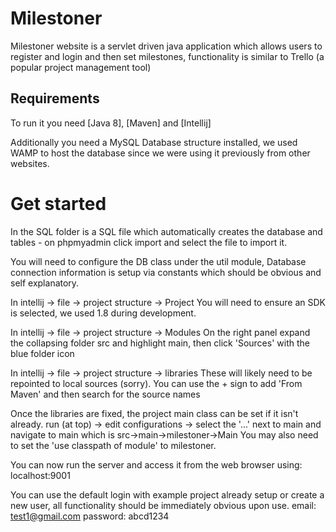 # Milestoner

Milestoner website is a servlet driven java application which allows users to register and login and then set milestones, functionality is similar to Trello (a popular project management tool)

## Requirements

To run it you need [Java 8], [Maven] and [Intellij]

Additionally you need a MySQL Database structure installed, we used WAMP to host the database since we were using it previously from other websites.

# Get started

In the SQL folder is a SQL file which automatically creates the database and tables - on phpmyadmin click import and select the file to import it.

You will need to configure the DB class under the util module, Database connection information is setup via constants which should be obvious and self explanatory.

In intellij -> file -> project structure -> Project
	You will need to ensure an SDK is selected, we used 1.8 during development.

In intellij -> file -> project structure -> Modules
	On the right panel expand the collapsing folder src and highlight main, then click 'Sources' with the blue folder icon

In intellij -> file -> project structure -> libraries
	These will likely need to be repointed to local sources (sorry).
	You can use the + sign to add 'From Maven' and then search for the source names

Once the libraries are fixed, the project main class can be set if it isn't already.
	run (at top) -> edit configurations -> select the '...' next to main and navigate to main which is src->main->milestoner->Main
	You may also need to set the 'use classpath of module' to milestoner.
    
You can now run the server and access it from the web browser using: 
	localhost:9001

You can use the default login with example project already setup or create a new user, all functionality should be immediately obvious upon use.
	email: 		test1@gmail.com
	password: 	abcd1234